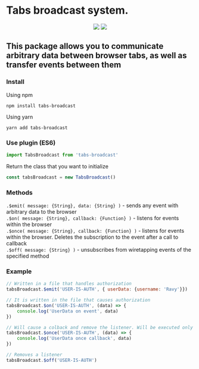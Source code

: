 # Tabs broadcast system.

<p align="center">
  <img src="https://badgen.net/github/stars/rovniy/tabs-broadcast">
  <img src="https://badgen.net/badgesize/gzip/https://github.com/Rovniy/tabs-broadcast/blob/master/index.js">
</p>



## This package allows you to communicate arbitrary data between browser tabs, as well as transfer events between them

### Install
Using npm
```
npm install tabs-broadcast
```

Using yarn
```
yarn add tabs-broadcast
```

### Use plugin (ES6)
```javascript
import TabsBroadcast from 'tabs-broadcast'
```

Return the class that you want to initialize

```javascript
const tabsBroadcast = new TabsBroadcast()
```

### Methods

`.$emit( message: {String}, data: {String} )` - sends any event with arbitrary data to the browser<br/>
`.$on( message: {String}, callback: {Function} )` - listens for events within the browser<br/>
`.$once( message: {String}, callback: {Function} )` - listens for events within the browser. Deletes the subscription to the event after a call to callback<br/>
`.$off( message: {String} )` - unsubscribes from wiretapping events of the specified method<br/>

### Example
```javascript
// Written in a file that handles authorization 
tabsBroadcast.$emit('USER-IS-AUTH', { userData: {username: 'Ravy'}})

// It is written in the file that causes authorization
tabsBroadcast.$on('USER-IS-AUTH', (data) => {
    console.log('UserData on event', data)
})

// Will cause a colback and remove the listener. Will be executed only once
tabsBroadcast.$once('USER-IS-AUTH', (data) => {
    console.log('UserData once callback', data)
})

// Removes a listener
tabsBroadcast.$off('USER-IS-AUTH')
```
